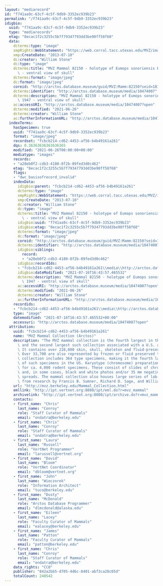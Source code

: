 ```yaml
---
layout: "mediarecord"
id: "f741aa9c-63cf-4c5f-9db9-3352ec939b23"
permalink: "/f741aa9c-63cf-4c5f-9db9-3352ec939b23"
idigbio:
  uuid: "f741aa9c-63cf-4c5f-9db9-3352ec939b23"
  type: "mediarecords"
  etag: "8ecac1f2c3255c5b7f79347793dd3be90ff58f60"
  data:
    dcterms:type: "image"
    xmpRights:WebStatement: "https://web.corral.tacc.utexas.edu/MVZ/images/MVZ_img/images/jpg/img_16551.jpg"
    xmp:CreateDate: "2013-07-10"
    dc:creator: "William Stone"
    dc:type: "image"
    dcterms:title: "MVZ Mammal 82150 - holotype of Eumops sonoriensis Benson, 1947\
      \ - ventral view of skull"
    dcterms:format: "image/jpeg"
    dc:format: "image/jpeg"
    coreid: "http://arctos.database.museum/guid/MVZ:Mamm:82150?seid=1814921"
    dcterms:identifier: "http://arctos.database.museum/media/10474007"
    dcterms:description: "MVZ Mammal 82150 - holotype of Eumops sonoriensis Benson,\
      \ 1947 - ventral view of skull"
    ac:accessURI: "http://arctos.database.museum/media/10474007?open"
    dcterms:modified: "2021-06-26"
    dcterms:creator: "William Stone"
    ac:furtherInformationURL: "http://arctos.database.museum/media/10474007"
  indexTerms:
    hasSpecimen: true
    uuid: "f741aa9c-63cf-4c5f-9db9-3352ec939b23"
    format: "image/jpeg"
    recordset: "fcbcb214-cd62-4453-af56-b4b49161a261"
    dqs: 0.36363636363636365
    modified: "2021-06-26T00:00:00+00:00"
    mediatype: "images"
    records:
    - "a28eb0f2-cdb3-4180-8f2b-89fed3d0c462"
    etag: "8ecac1f2c3255c5b7f79347793dd3be90ff58f60"
    flags:
    - "dwc_basisofrecord_invalid"
    indexData:
      idigbio:parent: "fcbcb214-cd62-4453-af56-b4b49161a261"
      dcterms:type: "image"
      xmpRights:WebStatement: "https://web.corral.tacc.utexas.edu/MVZ/images/MVZ_img/images/jpg/img_16551.jpg"
      xmp:CreateDate: "2013-07-10"
      dc:creator: "William Stone"
      dc:type: "image"
      dcterms:title: "MVZ Mammal 82150 - holotype of Eumops sonoriensis Benson, 1947\
        \ - ventral view of skull"
      idigbio:uuid: "f741aa9c-63cf-4c5f-9db9-3352ec939b23"
      idigbio:etag: "8ecac1f2c3255c5b7f79347793dd3be90ff58f60"
      dcterms:format: "image/jpeg"
      dc:format: "image/jpeg"
      coreid: "http://arctos.database.museum/guid/MVZ:Mamm:82150?seid=1814921"
      dcterms:identifier: "http://arctos.database.museum/media/10474007"
      idigbio:siblings:
        record:
        - "a28eb0f2-cdb3-4180-8f2b-89fed3d0c462"
      idigbio:recordIds:
      - "fcbcb214-cd62-4453-af56-b4b49161a261\\media\\http://arctos.database.museum/media/10474007"
      idigbio:dateModified: "2021-07-16T16:43:57.465532"
      dcterms:description: "MVZ Mammal 82150 - holotype of Eumops sonoriensis Benson,\
        \ 1947 - ventral view of skull"
      ac:accessURI: "http://arctos.database.museum/media/10474007?open"
      dcterms:modified: "2021-06-26"
      dcterms:creator: "William Stone"
      ac:furtherInformationURL: "http://arctos.database.museum/media/10474007"
    recordids:
    - "fcbcb214-cd62-4453-af56-b4b49161a261\\media\\http://arctos.database.museum/media/10474007"
    type: "image"
    datemodified: "2021-07-16T16:43:57.465532+00:00"
    accessuri: "http://arctos.database.museum/media/10474007?open"
  attribution:
    uuid: "fcbcb214-cd62-4453-af56-b4b49161a261"
    name: "MVZ Mammal Collection (Arctos)"
    description: "The MVZ mammal collection is the fourth largest in the United States\
      \ and the second largest such collection associated with a U.S. academic institution.\
      \ It contains over 228,000 skin, skull, skeleton and fluid-preserved specimens.\
      \ Over 33,700 are also represented by frozen or fluid preserved tissues. The\
      \ collection includes 364 type specimens, making it the fourth largest collection\
      \ of such specimens in the US. Karyotype (chromosome) preparations are available\
      \ for ca. 4,000 rodent specimens. These consist of slides of chromosome preparations\
      \ and, in some cases, black and white photos and/or 35 mm negatives of chromosome\
      \ spreads. The mammal collection also houses large series of lab-raised specimens\
      \ from research by Francis B. Sumner, Richard D. Sage, and William Z. Lidicker."
    url: "http://mvz.berkeley.edu/Mammal_Collection.html"
    emllink: "http://ipt.vertnet.org:8080/ipt/eml.do?r=mvz_mammal"
    archivelink: "http://ipt.vertnet.org:8080/ipt/archive.do?r=mvz_mammal"
    contacts:
    - first_name: "Chris"
      last_name: "Conroy"
      role: "Staff Curator of Mammals"
      email: "ondatra@berkeley.edu"
    - first_name: "Chris"
      last_name: "Conroy"
      role: "Staff Curator of Mammals"
      email: "ondatra@berkeley.edu"
    - first_name: "Laura"
      last_name: "Russell"
      role: "VertNet Programmer"
      email: "larussell@vertnet.org"
    - first_name: "David"
      last_name: "Bloom"
      role: "VertNet Coordinator"
      email: "dbloom@vertnet.org"
    - first_name: "John"
      last_name: "Wieczorek"
      role: "Information Architect"
      email: "tuco@berkeley.edu"
    - first_name: "Dusty"
      last_name: "McDonald"
      role: "Arctos Database Programmer"
      email: "dlmcdonald@alaska.edu"
    - first_name: "Eileen"
      last_name: "Lacey"
      role: "Faculty Curator of Mammals"
      email: "ealacey@berkeley.edu"
    - first_name: "James"
      last_name: "Patton"
      role: "Faculty Curator of Mammals"
      email: "patton@berkeley.edu"
    - first_name: "Chris"
      last_name: "Conroy"
      role: "Staff Curator of Mammals"
      email: "ondatra@berkeley.edu"
    data_rights: "CC0"
    publisher: "842a2bb5-d705-4d6c-8401-abf3ca28c05d"
    totalCount: 240542
---
```


